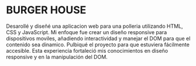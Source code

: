 # BURGER HOUSE
Desarollé y diseñé una aplicacion web para una polleria utilizando HTML, CSS y JavaScript. Mi enfoque fue crear un diseño responsive para dispositivos
moviles, añadiendo interactividad y manejar el DOM para que el contenido sea dinamico. Pulbiqué el proyecto para que estuviera fácilmente accesible. Esta experiencia
fortaleció mis conocimientos en diseño responsive y en la manipulación del DOM.
